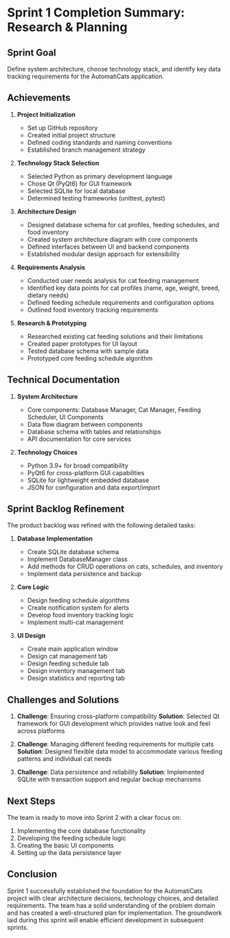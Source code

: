 # Sprint 1 Completion Summary: Research & Planning

## Sprint Goal
Define system architecture, choose technology stack, and identify key data tracking requirements for the AutomatiCats application.

## Achievements

1. **Project Initialization**
   - Set up GitHub repository
   - Created initial project structure
   - Defined coding standards and naming conventions
   - Established branch management strategy

2. **Technology Stack Selection**
   - Selected Python as primary development language
   - Chose Qt (PyQt6) for GUI framework
   - Selected SQLite for local database
   - Determined testing frameworks (unittest, pytest)

3. **Architecture Design**
   - Designed database schema for cat profiles, feeding schedules, and food inventory
   - Created system architecture diagram with core components
   - Defined interfaces between UI and backend components
   - Established modular design approach for extensibility

4. **Requirements Analysis**
   - Conducted user needs analysis for cat feeding management
   - Identified key data points for cat profiles (name, age, weight, breed, dietary needs)
   - Defined feeding schedule requirements and configuration options
   - Outlined food inventory tracking requirements

5. **Research & Prototyping**
   - Researched existing cat feeding solutions and their limitations
   - Created paper prototypes for UI layout
   - Tested database schema with sample data
   - Prototyped core feeding schedule algorithm

## Technical Documentation

1. **System Architecture**
   - Core components: Database Manager, Cat Manager, Feeding Scheduler, UI Components
   - Data flow diagram between components
   - Database schema with tables and relationships
   - API documentation for core services

2. **Technology Choices**
   - Python 3.9+ for broad compatibility
   - PyQt6 for cross-platform GUI capabilities
   - SQLite for lightweight embedded database
   - JSON for configuration and data export/import

## Sprint Backlog Refinement

The product backlog was refined with the following detailed tasks:

1. **Database Implementation**
   - Create SQLite database schema
   - Implement DatabaseManager class
   - Add methods for CRUD operations on cats, schedules, and inventory
   - Implement data persistence and backup

2. **Core Logic**
   - Design feeding schedule algorithms
   - Create notification system for alerts
   - Develop food inventory tracking logic
   - Implement multi-cat management

3. **UI Design**
   - Create main application window
   - Design cat management tab
   - Design feeding schedule tab
   - Design inventory management tab
   - Design statistics and reporting tab

## Challenges and Solutions

1. **Challenge**: Ensuring cross-platform compatibility
   **Solution**: Selected Qt framework for GUI development which provides native look and feel across platforms

2. **Challenge**: Managing different feeding requirements for multiple cats
   **Solution**: Designed flexible data model to accommodate various feeding patterns and individual cat needs

3. **Challenge**: Data persistence and reliability
   **Solution**: Implemented SQLite with transaction support and regular backup mechanisms

## Next Steps

The team is ready to move into Sprint 2 with a clear focus on:

1. Implementing the core database functionality
2. Developing the feeding schedule logic
3. Creating the basic UI components
4. Setting up the data persistence layer

## Conclusion

Sprint 1 successfully established the foundation for the AutomatiCats project with clear architecture decisions, technology choices, and detailed requirements. The team has a solid understanding of the problem domain and has created a well-structured plan for implementation. The groundwork laid during this sprint will enable efficient development in subsequent sprints. 